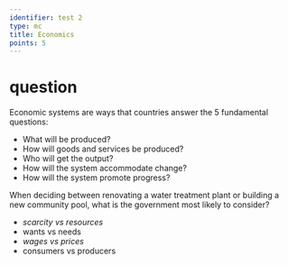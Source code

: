 ```yaml
---
identifier: test 2
type: mc
title: Economics
points: 5
---
```

# question
Economic systems are ways that countries answer the 5 fundamental questions:

- What will be produced?
- How will goods and services be produced?
- Who will get the output?
- How will the system accommodate change?
- How will the system promote progress?

When deciding between renovating a water treatment plant or
building a new community pool, what is the government
most likely to consider?

* *scarcity vs resources*
* wants vs needs
* *wages vs prices*
* consumers vs producers

